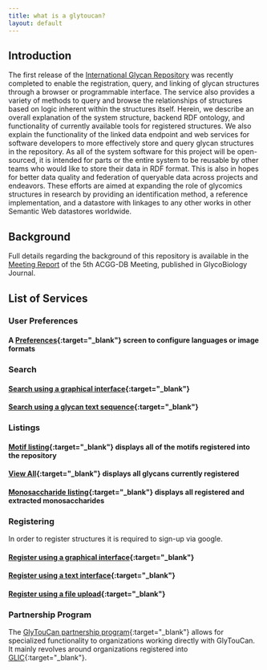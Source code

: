 ```yaml
---
title: what is a glytoucan?
layout: default
---
```


## Introduction

The first release of the [International Glycan Repository](http://glytoucan.org) was recently completed to enable the registration, query, and linking of glycan structures through a browser or programmable interface.  The service also provides a variety of methods to query and browse the relationships of structures based on logic inherent within the structures itself. Herein, we describe an overall explanation of the system structure, backend RDF ontology, and functionality of currently available tools for registered structures.  We also explain the functionality of the linked data endpoint and web services for software developers to more effectively store and query glycan structures in the repository.  As all of the system software for this project will be open-sourced, it is intended for parts or the entire system to be reusable by other teams who would like to store their data in RDF format.  This is also in hopes for better data quality and federation of queryable data across projects and endeavors.  These efforts are aimed at expanding the role of glycomics structures in research by providing an identification method, a reference implementation, and a datastore with linkages to any other works in other Semantic Web datastores worldwide.

## Background

Full details regarding the background of this repository is available in the [Meeting Report](http://dx.doi.org/10.1093/glycob/cwt084) of the 5th ACGG-DB Meeting, published in GlycoBiology Journal.

## List of Services

### User Preferences

#### A [Preferences](http://code.glytoucan.org/manual/preferences/){:target="_blank"} screen to configure languages or image formats

### Search

#### [Search using a graphical interface](/manual/search-graphical){:target="_blank"}

#### [Search using a glycan text sequence](/manual/search-text){:target="_blank"}

### Listings

#### [Motif listing](http://code.glytoucan.org/manual/browse-motif/){:target="_blank"} displays all of the motifs registered into the repository

#### [View All](http://code.glytoucan.org/manual/browse-glycan/){:target="_blank"} displays all glycans currently registered

#### [Monosaccharide listing](https://github.com/glytoucan/glytoucan.github.io/issues/13){:target="_blank"} displays all registered and extracted monosaccharides

### Registering

In order to register structures it is required to sign-up via google.

#### [Register using a graphical interface](http://code.glytoucan.org/manual/registration-graphical/){:target="_blank"}

#### [Register using a text interface](http://code.glytoucan.org/manual/registration-text/){:target="_blank"}

#### [Register using a file upload](http://code.glytoucan.org/manual/registration-upload/){:target="_blank"}

### Partnership Program

The [GlyTouCan partnership program](/partner){:target="_blank"} allows for specialized functionality to organizations working directly with GlyTouCan.  It mainly revolves around organizations registered into [GLIC](http://glic.glyocinfo.org){:target="_blank"}.
